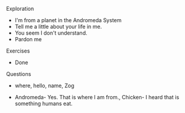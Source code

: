 Exploration
- I'm from a planet in the Andromeda System
- Tell me a little about your life in me.
- You seem I don't understand.
- Pardon me

Exercises 
- Done

Questions
- where, hello, name, Zog

- Andromeda- Yes. That is where I am from., Chicken- I heard that is something humans eat.